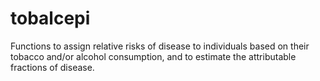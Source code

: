# tobalcepi
Functions to assign relative risks of disease to individuals based on their tobacco and/or alcohol consumption, and to estimate the attributable fractions of disease.
